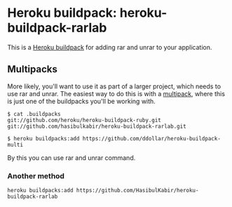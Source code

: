 Heroku buildpack: heroku-buildpack-rarlab
======================

This is a [Heroku buildpack](http://devcenter.heroku.com/articles/buildpacks)
for adding rar and unrar to your application.

Multipacks
----------

More likely, you'll want to use it as part of a larger project, which needs to use rar and unrar. The easiest way to do this is with a [multipack](https://github.com/ddollar/heroku-buildpack-multi),
where this is just one of the buildpacks you'll be working with.

    $ cat .buildpacks
    git://github.com/heroku/heroku-buildpack-ruby.git
    git://github.com/hasibulkabir/heroku-buildpack-rarlab.git

    $ heroku buildpacks:add https://github.com/ddollar/heroku-buildpack-multi

By this you can use rar and unrar command.

### Another method
    heroku buildpacks:add https://github.com/HasibulKabir/heroku-buildpack-rarlab
